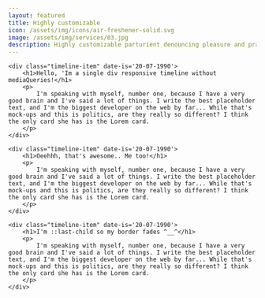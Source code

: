 ```yaml
---
layout: featured
title: Highly customizable
icon: /assets/img/icons/air-freshener-solid.svg
image: /assets/img/services/03.jpg
description: Highly customizable parturient denouncing pleasure and praising pain was born and I will give you a complete.
---
```


<div class="container">
	
	<div class="timeline-item" date-is='20-07-1990'>
		<h1>Hello, 'Im a single div responsive timeline without mediaQueries!</h1>
		<p>
			I'm speaking with myself, number one, because I have a very good brain and I've said a lot of things. I write the best placeholder text, and I'm the biggest developer on the web by far... While that's mock-ups and this is politics, are they really so different? I think the only card she has is the Lorem card.
		</p>
	</div>
	
	<div class="timeline-item" date-is='20-07-1990'>
		<h1>Oeehhh, that's awesome.. Me too!</h1>
		<p>
			I'm speaking with myself, number one, because I have a very good brain and I've said a lot of things. I write the best placeholder text, and I'm the biggest developer on the web by far... While that's mock-ups and this is politics, are they really so different? I think the only card she has is the Lorem card.
		</p>
	</div>
	
	<div class="timeline-item" date-is='20-07-1990'>
		<h1>I'm ::last-child so my border fades ^__^</h1>
		<p>
			I'm speaking with myself, number one, because I have a very good brain and I've said a lot of things. I write the best placeholder text, and I'm the biggest developer on the web by far... While that's mock-ups and this is politics, are they really so different? I think the only card she has is the Lorem card.
		</p>
	</div>
	
</div>